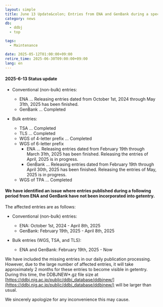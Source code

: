 ```yaml
---
layout: simple
title: June 13 Update&colon; Entries from ENA and GenBank during a specific period are not being reflected in getentry
category: news
db:
  - ddbj
  - top

tags:
  - Maintenance

date: 2025-05-12T01:00:00+09:00
retire_time: 2025-06-30T09:00:00+09:00
lang: en
---
```


#### 2025-6-13 Status update 

- Conventional (non-bulk) entries:
    - ENA ... Releasing entries dated from October 1st, 2024 through May 31th, 2025 has been finished.
    - GenBank ... Completed

- Bulk entries:
    - TSA ... Completed
    - TLS ... Completed
    - WGS of 4-letter prefix ... Completed
    - WGS of 6-letter prefix
        - ENA ... Releasing entries dated from February 19th through March 31th, 2025 has been finished. Releasing the entries of April, 2025 is in progress.
        - GenBank ... Releasing entries dated from February 19th through April 30th, 2025 has been finished. Releasing the entries of May, 2025 is in progress.
    - WGS of TPA ... Completed


#### We have identified an issue where entries published during a following period from ENA and GenBank have not been incorporated into getentry.

The affected entries are as follows:
- Conventional (non-bulk) entries:
    - ENA: October 1st, 2024 - April 8th, 2025
    - GenBank: February 19th, 2025 - April 8th, 2025

- Bulk entries (WGS, TSA, and TLS):
    - ENA and GenBank: February 19th, 2025 - Now

We have included the missing entries in our daily publication processing. However, due to the large number of affected entries, it will take approximately 2 months for these entries to become visible in getentry. During this time, the DDBJNEW*.gz file size at 
[https://ddbj.nig.ac.jp/public/ddbj_database/ddbjnew/](https://ddbj.nig.ac.jp/public/ddbj_database/ddbjnew/) will be larger than usual.

We sincerely apologize for any inconvenience this may cause.
